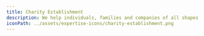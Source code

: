 ```yaml
---
title: Charity Establishment
description: We help individuals, families and companies of all shapes and sizes, to create the charity, foundation or trust right for them. We don't mind which cause inspires you, we just ask it makes our collective world a better place. We are with you from the start to the end of the journey and will assist you with all aspects in between, from HMRC registration; best practice procedures, Gift Aid reclaim and everything in between - we have you covered.
iconPath: ../assets/expertise-icons/charity-establishment.png
---
```

